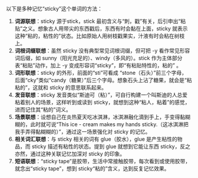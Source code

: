 以下是多种记忆“sticky”这个单词的方法：
1. **词源联想**：sticky 源于stick，stick 最初含义与“刺，戳”有关，后引申出“粘贴”之义。想象古人用带尖的东西戳后，东西有时会黏在上面，sticky 就表示这种“粘的，粘性的”状态。比如原始人用树枝戳果实，汁液有时会粘在树枝上。
2. **词根词缀联想**：虽然 sticky 没有典型常见词根词缀，但可把 -y 看作常见形容词后缀，如 sunny（阳光充足的）、windy（多风的）。stick 作为主体部分表“粘贴”动作，加上 -y 变成形容词“sticky”，即“有粘贴特性的，粘的” 。
3. **词形联想**：sticky 的外形，前面的“sti”可看成 “stone（石头）”前三个字母，后面“cky”类似“candy（糖果）”后三个字母。想象石头上沾了糖果，就会是“粘粘的”，这就和 sticky 的意思联系起来。
4. **发音联想**：sticky 发音类似“斯迪可（粘）”，可自行构建一个叫斯迪的人总爱粘着别人的场景，这样听到或读到 sticky，就想到这种“粘人，粘着”的感觉，进而记住其“粘的”词义。
5. **场景联想**：设想自己在炎热夏天吃冰淇淋，冰淇淋融化滴到手上，手变得黏糊糊的，此时就可说“This ice - cream makes my hands sticky.（这冰淇淋把我手弄得黏糊糊的）”，通过这一场景强化对 sticky 的记忆。
6. **相关词汇联想**：与 sticky 相关的词有 glue（胶水），glue 是产生粘性的物品，而 sticky 描述有粘性的状态。提到 glue 就想到它能让东西 sticky，反之亦然，通过这种关联记忆加深对 sticky 的印象。
7. **短语联想**：“sticky tape”是胶带，生活中常接触胶带，每次看到或使用胶带，就念出“sticky tape”，想到 sticky“粘的”含义，达到反复记忆效果。 